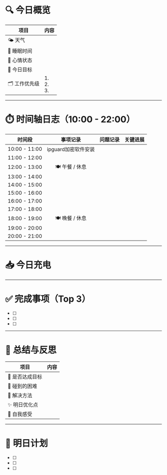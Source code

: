 # 🔍 今日概览

| 项目        | 内容               |
| --------- | ---------------- |
| 🌤️ 天气    |                  |
| 🛌 睡眠时间   |                  |
| 💬 心情状态   |                  |
| 🎯 今日目标   |                  |
| 🗂️ 工作优先级 | 1. <br>2. <br>3. |

---

# ⏱️ 时间轴日志（10:00 - 22:00）

|    **时间段**    |   **事项记录**    | **问题记录** | **关键进展** |
| :-----------: | :-----------: | :------- | :------: |
| 10:00 - 11:00 | ipguard加密软件安装 |          |          |
| 11:00 - 12:00 |               |          |          |
| 12:00 - 13:00 |  🍽️ 午餐 / 休息  |          |          |
| 13:00 - 14:00 |               |          |          |
| 14:00 - 15:00 |               |          |          |
| 15:00 - 16:00 |               |          |          |
| 16:00 - 17:00 |               |          |          |
| 17:00 - 18:00 |               |          |          |
| 18:00 - 19:00 |  🍽️ 晚餐 / 休息  |          |          |
| 19:00 - 20:00 |               |          |          |
| 20:00 - 21:00 |               |          |          |

---
# 📥 今日充电





---
# ✅ 完成事项（Top 3）

- [ ] 
- [ ] 
- [ ] 

---

# 🧠 总结与反思

| 项目           | 内容                         |
|----------------|------------------------------|
| 🎯 是否达成目标 |                              |
| 🧱 碰到的困难   |                              |
| 🧰 解决方法     |                              |
| ✨ 明日优化点   |                              |
| 💭 自我感受     |                              |

---

# 📌 明日计划

- [ ] 
- [ ] 
- [ ] 
